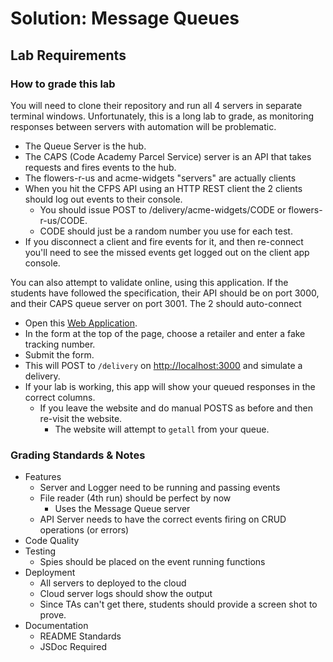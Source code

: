 # Solution: Message Queues

## Lab Requirements

### How to grade this lab

You will need to clone their repository and run all 4 servers in separate terminal windows. Unfortunately, this is a long lab to grade, as monitoring responses between servers with automation will be problematic.

- The Queue Server is the hub.
- The CAPS (Code Academy Parcel Service) server is an API that takes requests and fires events to the hub.
- The flowers-r-us and acme-widgets "servers" are actually clients
- When you hit the CFPS API using an HTTP REST client the 2 clients should log out events to their console.
  - You should issue POST to /delivery/acme-widgets/CODE or flowers-r-us/CODE.
  - CODE should just be a random number you use for each test.
- If you disconnect a client and fire events for it, and then re-connect you'll need to see the missed events get logged out on the client app console.

You can also attempt to validate online, using this application. If the students have followed the specification, their API should be on port 3000, and their CAPS queue server on port 3001. The 2 should auto-connect

- Open this [Web Application](https://javascript-401.netlify.app/).
- In the form at the top of the page, choose a retailer and enter a fake tracking number.
- Submit the form.
- This will POST to `/delivery` on <http://localhost:3000> and simulate a delivery.
- If your lab is working, this app will show your queued responses in the correct columns.
  - If you leave the website and do manual POSTS as before and then re-visit the website.
    - The website will attempt to `getall` from your queue.

### Grading Standards & Notes

- Features
  - Server and Logger need to be running and passing events
  - File reader (4th run) should be perfect by now
    - Uses the Message Queue server
  - API Server needs to have the correct events firing on CRUD operations (or errors)
- Code Quality
- Testing
  - Spies should be placed on the event running functions
- Deployment
  - All servers to deployed to the cloud
  - Cloud server logs should show the output
  - Since TAs can't get there, students should provide a screen shot to prove.
- Documentation
  - README Standards
  - JSDoc Required
